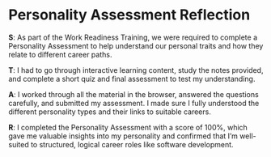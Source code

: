# Personality Assessment  Reflection

**S**: As part of the Work Readiness Training, we were required to complete a Personality Assessment to help understand our personal traits and how they relate to different career paths.

**T**: I had to go through interactive learning content, study the notes provided, and complete a short quiz and final assessment to test my understanding. 

**A**: I worked through all the material in the browser, answered the questions carefully, and submitted my assessment. I made sure I fully understood the different personality types and their links to suitable careers. 

**R**: I completed the Personality Assessment with a score of 100%, which gave me valuable insights into my personality and confirmed that I’m well-suited to structured, logical career roles like software development.




